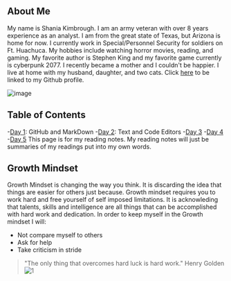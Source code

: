 ## About Me
My name is Shania Kimbrough. I am an army veteran with over 8 years experience as an analyst. I am from the great state of Texas, but Arizona is home for now. I currently work in Special/Personnel Security for soldiers on Ft. Huachuca.  My hobbies include watching horror movies, reading, and gaming. My favorite author is Stephen King and my favorite game currently is cyberpunk 2077. I recently became a mother and I couldn't be happier. I live at home with my husband, daughter, and two cats.  Click [here](https://github.com/s8383783) to be linked to my Github profile. 

![image](https://user-images.githubusercontent.com/86278910/122862448-01cd5400-d2d6-11eb-96e3-071c4481c7c9.jpg)


## Table of Contents 

-[Day 1](https://s8383783.github.io/Notes/day1.html): GitHub and MarkDown
-[Day 2](https://s8383783.github.io/Notes/day2.html): Text and Code Editors
-[Day 3](https://s8383783.github.io/Notes/day3.html) 
-[Day 4](https://s8383783.github.io/Notes/day4.html)
-[Day 5](https://s8383783.github.io/Notes/day5.html)
This page is for my reading notes. My reading notes will just be summaries of my readings put into my own words. 

## Growth Mindset 
Growth Mindset is changing the way you think. It is discarding the idea that things are easier for others just because. Growth mindset requires you to work hard and free yourself of  self imposed limitations. It is acknowleding that talents, skills and intelligence are all things that can be accomplished with hard work and dedication. 
In order to keep myself in the Growth mindset I will:
* Not compare myself to others
* Ask for help
* Take criticism in stride
> "The only thing that overcomes hard luck is hard  work."
> Henry Golden
![1](https://user-images.githubusercontent.com/86278910/122863820-5b368280-d2d8-11eb-9eb7-170d188f1a1b.PNG)
